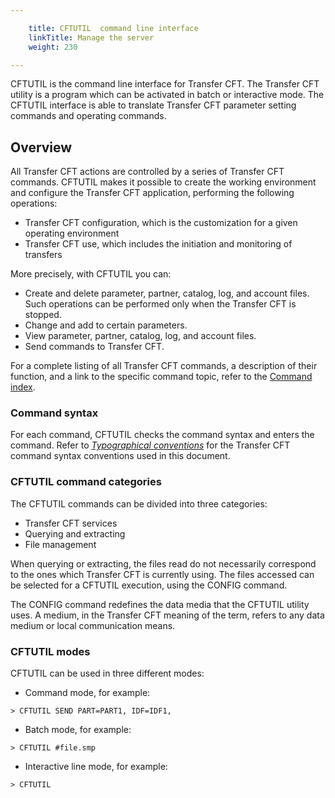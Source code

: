 ```yaml
---

    title: CFTUTIL  command line interface
    linkTitle: Manage the server 
    weight: 230

---
```

CFTUTIL is the command line interface for Transfer CFT. The Transfer
CFT utility is a program which can be activated in batch or interactive
mode. The CFTUTIL interface is able to translate Transfer CFT parameter
setting commands and operating commands.

<span id="About_the_Command_line_interface_CFTUTIL"></span>

## Overview

All Transfer CFT actions are controlled
by a series of Transfer CFT commands. CFTUTIL makes it possible to create the working environment and configure
the Transfer CFT application, performing the following operations:

- Transfer CFT configuration,
    which is the customization for a given operating environment
- Transfer CFT use,
    which includes the initiation and monitoring of transfers

More precisely, with CFTUTIL you can:

- Create and delete
    parameter, partner, catalog, log, and account files. Such operations can
    be performed only when the Transfer CFT is stopped.
- Change and add
    to certain parameters.
- View parameter,
    partner, catalog, log, and account files.
- Send commands to
    Transfer CFT.

For a complete listing of all Transfer
CFT commands, a description of their function, and a link to the specific
command topic, refer to the [Command index](../../c_intro_userinterfaces/command_summary).

<span id="Command_syntax"></span>

### Command syntax

For each command, CFTUTIL checks the command syntax and enters the command. Refer to *[Typographical
conventions](../../gettingstarted_intro/my_first_transfer_flow_using_cg/typographical_conventions)* for the Transfer CFT command syntax conventions used in this document.

<span id="CFTUTIL_commands"></span>

### CFTUTIL command categories

The CFTUTIL commands can be divided into three categories:

- Transfer CFT services
- Querying and extracting
- File management

When querying or extracting, the files read do not necessarily correspond
to the ones which Transfer CFT is currently using. The files
accessed can be selected for a CFTUTIL execution, using the CONFIG command.

The CONFIG command redefines the data media that the CFTUTIL utility
uses. A medium, in the Transfer CFT meaning of the term, refers to any data
medium or local communication means.

### CFTUTIL modes

CFTUTIL can be used in three different modes:

- Command mode, for
    example:

```
> CFTUTIL SEND PART=PART1, IDF=IDF1,
```

- Batch mode, for
    example:

```
> CFTUTIL #file.smp
```

- Interactive line
    mode, for example:

```
> CFTUTIL
```
